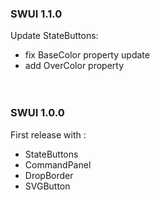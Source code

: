### SWUI 1.1.0

Update StateButtons:
- fix BaseColor property update
- add OverColor property
<br/><br/><br/>
  
  
### SWUI 1.0.0

First release with :
- StateButtons
- CommandPanel
- DropBorder
- SVGButton
